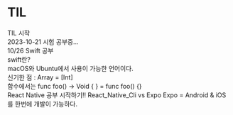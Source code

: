 # TIL

TIL 시작 <br/>
2023-10-21 시험 공부중... <br/>
10/26 Swift 공부 <br/>
swift란? <br/>
macOS와 Ubuntu에서 사용이 가능한 언어이다. <br/>
신기한 점 : Array<Int> = [Int] <br/>
함수에서는 func foo() -> Void { } = func foo() {} <br/>
React Native 공부 시작하기!!
React_Native_Cli vs Expo
Expo = Android & iOS를 한번에 개발이 가능하다.
